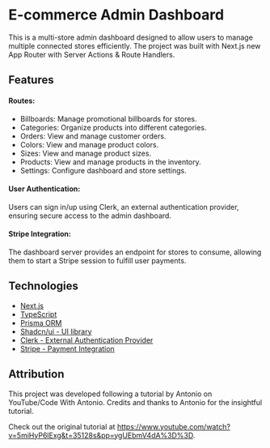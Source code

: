 # E-commerce Admin Dashboard

This is a multi-store admin dashboard designed to allow users to manage multiple connected stores efficiently. The project was built with Next.js new App Router with Server Actions & Route Handlers.

## Features

#### Routes:

- Billboards: Manage promotional billboards for stores.
- Categories: Organize products into different categories.
- Orders: View and manage customer orders.
- Colors: View and manage product colors.
- Sizes: View and manage product sizes.
- Products: View and manage products in the inventory.
- Settings: Configure dashboard and store settings.

#### User Authentication:

Users can sign in/up using Clerk, an external authentication provider, ensuring secure access to the admin dashboard.

#### Stripe Integration:

The dashboard server provides an endpoint for stores to consume, allowing them to start a Stripe session to fulfill user payments.

## Technologies

- [Next.js](https://github.com/vitejs/vite/releases)
- [TypeScript](https://www.typescriptlang.org/)
- [Prisma ORM](https://www.prisma.io/)
- [Shadcn/ui - UI library](https://ui.shadcn.com/)
- [Clerk - External Authentication Provider](https://clerk.com/)
- [Stripe - Payment Integration](https://stripe.com/)

## Attribution

This project was developed following a tutorial by Antonio on YouTube/Code With Antonio. Credits and thanks to Antonio for the insightful tutorial.

Check out the original tutorial at https://www.youtube.com/watch?v=5miHyP6lExg&t=35128s&pp=ygUEbmV4dA%3D%3D.
